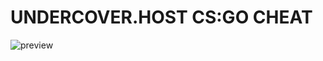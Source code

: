 # UNDERCOVER.HOST CS:GO CHEAT
![preview](https://cdn.discordapp.com/attachments/647545143368613888/779698105590874112/logo.png)
